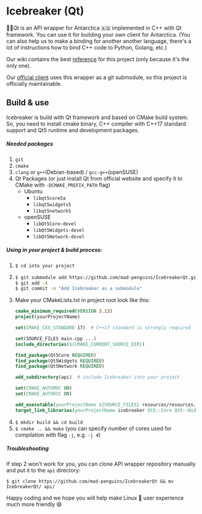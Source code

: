 # Icebreaker (Qt)

:ice_cube::ship:Qt is an API wrapper for Antarctica :antarctica: implemented in C++ with Qt framework.
You can use it for building your own client for Antarctica. (You can also help us to make a binding for another another language, there's a lot of instructions how to bind C++ code to Python, Golang, etc.)

Our wiki contains the best [reference](https://github.com/mad-penguins/IcebreakerQt/wiki/) for this project (only because it's the only one).

Our [official client](https://github.com/mad-penguins/Antarctica) uses this wrapper as a git submodule, so this project is officially maintainable.

## Build & use
Icebreaker is build with Qt framework and based on CMake build system.
So, you need to install cmake binary, C++ compiler with C++17 standard support and Qt5 runtime and development packages.

##### Needed packages
1. `git`
2. `cmake`
3. `clang` or `g++`(Debian-based) / `gcc-g++`(openSUSE)
4.  Qt Packages (or just install Qt from official website and specify it to CMake with `-DCMAKE_PREFIX_PATH` flag)
    - Ubuntu
        - `libqt5core5a`
        - `libqt5widgets5`
        - `libqt5network5`
    - openSUSE
        - `libQt5Core-devel`
        - `libQt5Widgets-devel`
        - `libQt5Network-devel`

##### Using in your project & build process:
1. `$ cd into your project`
2. ```bash
   $ git submodule add https://github.com/mad-penguins/IcebreakerQt.git
   $ git add -A
   $ git commit -m "Add Icebreaker as a submodule"
   ```
3. Make your CMakeLists.txt in project root look like this:
   ```cmake
   cmake_minimum_required(VERSION 3.13)
   project(yourProjectName)

   set(CMAKE_CXX_STANDARD 17)  # C++17 standard is strongly required

   set(SOURCE_FILES main.cpp ...)
   include_directories(${CMAKE_CURRENT_SOURCE_DIR})

   find_package(Qt5Core REQUIRED)
   find_package(Qt5Widgets REQUIRED)
   find_package(Qt5Network REQUIRED)

   add_subdirectory(api)  # include Icebreaker into your project

   set(CMAKE_AUTOMOC ON)
   set(CMAKE_AUTORCC ON)

   add_executable(yourProjectName ${SOURCE_FILES} resources/resources.qrc)
   target_link_libraries(yourProjectName icebreaker Qt5::Core Qt5::Widgets Qt5::Network)  # link the Icebreaker to your binary 
   ```
4. `$ mkdir build && cd build`
5. `$ cmake .. && make` (you can specify number of cores used for compilation with flag `-j`, e.g. `-j 4`)

##### Troubleshooting
If step 2 won't  work for you, you can clone API wrapper repository manually and put it to the `api` directory:

`$ git clone https://github.com/mad-penguins/IcebreakerQt && mv IcebreakerQt/ api/`


Happy coding and we hope you will help make Linux :penguin: user experience much more friendly :smile:
